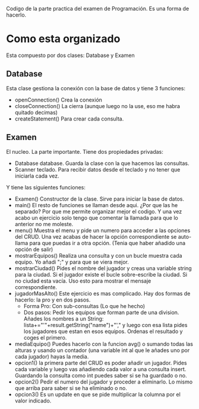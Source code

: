 Codigo de la parte practica del examen de Programación. Es una forma de hacerlo.

# Como esta organizado #
Esta compuesto por dos clases: Database y Examen

## Database ##
Esta clase gestiona la conexión con la base de datos y tiene 3 funciones:
- openConnection() Crea la conexión
- closeConnection() La cierra (aunque luego no la use, eso me habra quitado decimas)
- createStatement() Para crear cada consulta.

## Examen ##
El nucleo. La parte importante. Tiene dos propiedades privadas:
 - Database database. Guarda la clase con la que hacemos las consultas.
 - Scanner teclado. Para recibir datos desde el teclado y no tener que iniciarla cada vez.

Y tiene las siguientes funciones:
 - Examen() Constructor de la clase. Sirve para iniciar la base de datos.
 - main() El resto de funciones se llaman desde aqui. ¿Por que las he separado? Por que me permite organizar mejor el codigo. Y una vez acabo un ejercicio solo tengo que comentar la llamada para que lo anterior no me moleste.
 - menu() Muestra el menu y pide un numero para acceder a las opciones del CRUD. Una vez acabas de hacer la opción correspondiente se auto-llama para que puedas ir a otra opción. (Tenia que haber añadido una opción de salir)
 - mostrarEquipos() Realiza una consulta y con un bucle muestra cada equipo. Yo añadi ";" y para que se viera mejor.
 - mostrarCiudad() Pides el nombre del jugador y creas una variable string para la ciudad. Si el jugador existe el bucle sobre-escribe la ciudad. Si no ciudad esta vacía. Uso esto para mostrar el mensaje correspondiente.
 - jugadorMasAlto() Este ejercicio es mas complicado. Hay dos formas de hacerlo: la pro y en dos pasos.
   - Forma Pro: Con sub-consultas (Lo que he hecho)
   - Dos pasos: Pedir los equipos que forman parte de una division. Añades los nombres a un String: lista+="'"+result.getString("name")+"'," y luego con esa lista pides los jugadores que estan en esos equipos. Ordenas el resultado y coges el primero.
 - mediaEquipo() Puedes hacerlo con la funcion avg() o sumando todas las alturas y usando un contador (una variable int al que le añades uno por cada jugador) hayas la media.
 - opcion1() la primera parte del CRUD es poder añadir un jugador. Pides cada variable y luego vas añadiendo cada valor a una consulta insert. Guardando la consulta como int puedes saber si se ha guardado o no.
 - opcion2() Pedir el numero del jugador y proceder a eliminarlo. Lo mismo que arriba para saber si se ha eliminado o no.
 - opcion3() Es un update en que se pide multiplicar la columna por el valor indicado.
